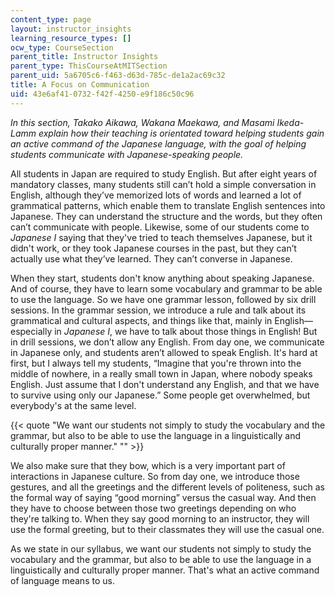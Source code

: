 ```yaml
---
content_type: page
layout: instructor_insights
learning_resource_types: []
ocw_type: CourseSection
parent_title: Instructor Insights
parent_type: ThisCourseAtMITSection
parent_uid: 5a6705c6-f463-d63d-785c-de1a2ac69c32
title: A Focus on Communication
uid: 43e6af41-0732-f42f-4250-e9f186c50c96
---
```


_In this section, Takako Aikawa, Wakana Maekawa, and Masami Ikeda-Lamm explain how their teaching is orientated toward helping students gain an active command of the Japanese language, with the goal of helping students communicate with Japanese-speaking people._

All students in Japan are required to study English. But after eight years of mandatory classes, many students still can’t hold a simple conversation in English, although they’ve memorized lots of words and learned a lot of grammatical patterns, which enable them to translate English sentences into Japanese. They can understand the structure and the words, but they often can’t communicate with people. Likewise, some of our students come to _Japanese I_ saying that they've tried to teach themselves Japanese, but it didn't work, or they took Japanese courses in the past, but they can’t actually use what they’ve learned. They can’t converse in Japanese.

When they start, students don't know anything about speaking Japanese. And of course, they have to learn some vocabulary and grammar to be able to use the language. So we have one grammar lesson, followed by six drill sessions. In the grammar session, we introduce a rule and talk about its grammatical and cultural aspects, and things like that, mainly in English—especially in _Japanese I_, we have to talk about those things in English! But in drill sessions, we don’t allow any English. From day one, we communicate in Japanese only, and students aren’t allowed to speak English. It's hard at first, but I always tell my students, “Imagine that you're thrown into the middle of nowhere, in a really small town in Japan, where nobody speaks English. Just assume that I don't understand any English, and that we have to survive using only our Japanese.” Some people get overwhelmed, but everybody's at the same level.

{{< quote "We want our students not simply to study the vocabulary and the grammar, but also to be able to use the language in a linguistically and culturally proper manner." "" >}}

We also make sure that they bow, which is a very important part of interactions in Japanese culture. So from day one, we introduce those gestures, and all the greetings and the different levels of politeness, such as the formal way of saying “good morning” versus the casual way. And then they have to choose between those two greetings depending on who they're talking to. When they say good morning to an instructor, they will use the formal greeting, but to their classmates they will use the casual one.

As we state in our syllabus, we want our students not simply to study the vocabulary and the grammar, but also to be able to use the language in a linguistically and culturally proper manner. That's what an active command of language means to us.